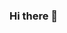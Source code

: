 ### Hi there 👋

<!-- 
**tchey/tchey** is a ✨ _special_ ✨ repository because its `README.md` (this file) appears on your GitHub profile.

Here are some ideas to get you started:
pevscongositevcint.jpg
- 🔭 I’m currently working on ...
- 🌱 I’m currently learning ...
- 👯 I’m looking to collaborate on ...
- 🤔 I’m looking for help with ...
- 💬 Ask me about ...
- 📫 How to reach me: ...
- 😄 Pronouns: ...
- ⚡ Fun fact: ...
-->
